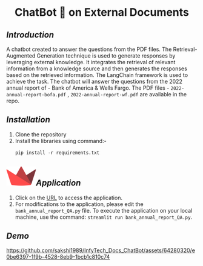 # **<p align="center">ChatBot 🤖 on External Documents</p>**

## _**Introduction**_
A chatbot created to answer the questions from the PDF files. The Retrieval-Augmented Generation technique is used to generate responses by leveraging external knowledge. It integrates the retrieval of relevant information from a knowledge source and then generates the responses based on the retrieved information. The LangChain framework is used to achieve the task. The chatbot will answer the questions from the 2022 annual report of - Bank of America & Wells Fargo. The PDF files - `2022-annual-report-bofa.pdf` , `2022-annual-report-wf.pdf` are available in the repo.

## _**Installation**_
1. Clone the repository
2. Install the libraries using command:-
    ```
    pip install -r requirements.txt
    ```

## _**![Streamlit](image.png)Application**_
1. Click on the [URL](https://question-answer-chatbot.streamlit.app/) to access the application. 
2. For modifications to the application, please edit the `bank_annual_report_QA.py` file. To execute the application on your local machine, use the command: `streamlit run bank_annual_report_QA.py`.

## _**Demo**_
https://github.com/sakshi1989/InfyTech_Docs_ChatBot/assets/64280320/e0be6397-1f9b-4528-8eb9-1bcb1c810c74

